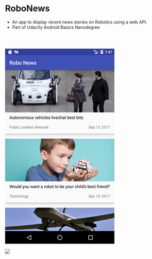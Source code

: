 # RoboNews
* An app to display recent news stories on Robotics using a web API.
* Part of Udacity Android Basics Nanodegree

<br>
<br>

![](/screenshot.png?raw=true "Screenshot")


<img src="/480x.gif?raw=true" height="640">

